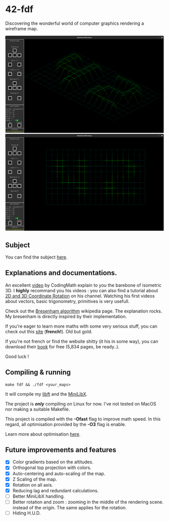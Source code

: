 # 42-fdf
Discovering the wonderful world of computer graphics rendering a wireframe map.

![Wireframe0](/assets/images/window0.png)
![Wireframe1](/assets/images/window1.png)

## Subject
You can find the subject [here](https://cdn.intra.42.fr/pdf/pdf/38057/en.subject.pdf).
## Explanations and documentations.

An excellent [video](https://www.youtube.com/watch?v=go1qrWFw_bs) by CodingMath
explain to you the barebone of isometric 3D. I **highly** recommand you his
videos : you can also find a tutorial about [2D and 3D Coordinate Rotation](https://www.youtube.com/watch?v=AmaC23gQCTw) on his channel. Watching his first videos about vectors,
basic trigonometry, primitives is very usefull.

Check out the [Bresenham algorithm](https://en.wikipedia.org/wiki/Bresenham%27s_line_algorithm) wikipedia page. The explanation rocks. My bresenham is directly inspired by their implementation.

If you're eager to learn more maths with some very serious stuff, you can
check out this [site](http://www.sciences.ch/htmlfr/rechercher/recherchemecanique.php) (**french!**).
Old but gold.

If you're not french or find the website shitty (it his in some way), you can
download their [book](https://archive.org/details/OperaMagistris) for free (5,834 pages, be ready..).

Good luck !
## Compiling & running
	make fdf && ./fdf <your_maps>
It will compile my [libft](https://github.com/noctuelles/42-libft) and the [MiniLibX](https://github.com/42Paris/minilibx-linux).

The project is ***only*** compiling on Linux for now. I've not tested on MacOS
nor making a suitable Makefile.

This project is compiled with the **-Ofast** flag to improve math speed. In this
regard, all optimisation provided by the **-O3** flag is enable.

Learn more about optimisation [here](https://gcc.gnu.org/onlinedocs/gcc/Optimize-Options.html).
## Future improvements and features
- [x] Color gradients based on the altitudes.
- [x] Orthogonal top projection with colors.
- [x] Auto-centering and auto-scaling of the map.
- [x] Z Scaling of the map.
- [x] Rotation on all axis.
- [x] Reducing lag and redundant calculations.
- [ ] Better MiniLibX handling.
- [ ] Better rotation and zoom : zooming in the middle of the rendering scene.
instead of the origin. The same applies for the rotation.
- [ ] Hiding H.U.D.
